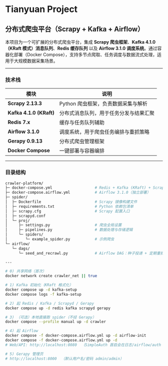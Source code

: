 # Tianyuan Project

## 分布式爬虫平台（Scrapy + Kafka + Airflow）

本项目为一个可扩展的分布式爬虫平台，集成 **Scrapy 爬虫框架**、**Kafka 4.1.0（KRaft 模式）消息队列**、**Redis 缓存队列** 以及 **Airflow 3.1.0 调度系统**。通过容器化部署（Docker Compose），支持多节点爬取、任务调度与数据流式处理，适用于大规模数据采集场景。

---

### 技术栈

| 模块 | 说明 |
|------|------|
| **Scrapy 2.13.3** | Python 爬虫框架，负责数据采集与解析 |
| **Kafka 4.1.0 (KRaft)** | 分布式消息队列，用于任务分发与结果汇聚 |
| **Redis 7.x** | 缓存与任务队列辅助 |
| **Airflow 3.1.0** | 调度系统，用于爬虫任务编排与重抓策略 |
| **Gerapy 0.9.13** | 分布式爬虫管理框架 |
| **Docker Compose** | 一键部署与容器编排 |

---

### 目录结构

```bash
crawler-platform/
├─ docker-compose.yml                   # Redis + Kafka (KRaft) + Scrapy 节点
├─ docker-compose.airflow.yml           # Airflow 3.1.0（独立部署）
├─ spider/
│  ├─ Dockerfile                        # Scrapy 镜像构建文件
│  ├─ requirements.txt                  # Python 依赖包清单
│  ├─ scrapy.cfg                        # Scrapy 配置入口
│  ├─ scrapyd.conf
│  └─ proj/
│     ├─ settings.py                    # 爬虫全局设置
│     ├─ pipelines.py                   # 数据处理与存储逻辑
│     └─ spiders/
│        └─ example_spider.py           # 示例爬虫
└─ airflow/
   └─ dags/
      └─ seed_and_recrawl.py            # Airflow DAG：种子投递 + 定期重抓

---

# 0) 共享网络（首次）
docker network create crawler_net || true

# 1) Kafka 初始化（KRaft 格式化）
docker compose up -d kafka-setup
docker compose logs -f kafka-setup

# 2) 起 Redis / Kafka / Scrapyd / Gerapy
docker compose up -d redis kafka scrapyd gerapy

# 3) （可选）本地直接跑 spider（不经 Gerapy）
docker compose --profile manual up -d crawler

# 4) 起 Airflow
docker compose -f docker-compose.airflow.yml up -d airflow-init
docker compose -f docker-compose.airflow.yml up -d
# Web/API: http://localhost:8080  （SimpleAuth 首启会在日志/airflow/auth 文件夹里给出账号密码）

# 5) Gerapy 管理页
# http://localhost:8000  （默认用户名/密码 admin/admin）
